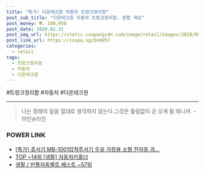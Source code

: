 ```yaml
--- 
title: "특가! 다온테크원 자동차 트렁크정리함" 
post_sub_title: "다온테크원 자동차 트렁크정리함, 혼합 색상" 
post_money: ₩. 108,950 
post_date: 2020.01.31 
post_img_url: https://static.coupangcdn.com/image/retail/images/2018/05/28/21/2/6a36aec3-848c-49e2-a544-18cd40dbcb84.jpg 
post_link_url: https://coupa.ng/bnHVb7 
categories: 
  - retail 
tags: 
  - 트렁크정리함 
  - 자동차 
  - 다온테크원 
--- 
```

  #트렁크정리함 #자동차 #다온테크원 
<hr> 

> 나는 장래의 일을 절대로 생각하지 않는다.그것은 틀림없이 곧 오게 될 테니까. -아인슈타인 


### POWER LINK

* <a href="https://blog.naver.com/santokki14/221791031344" target="_blank">[특가] 쥬서기 MB-1001압착주서기 두유 가정용 소형 전자동 과...</a>
* <a href="https://blog.naver.com/an0733/221790620801" target="_blank"> TOP ~14위 [생활] 자동차키홀더</a>
* <a href="https://blog.naver.com/santokki14/221786122971" target="_blank">생활 / 빈폴자동벨트 베스트 ~57위</a>
